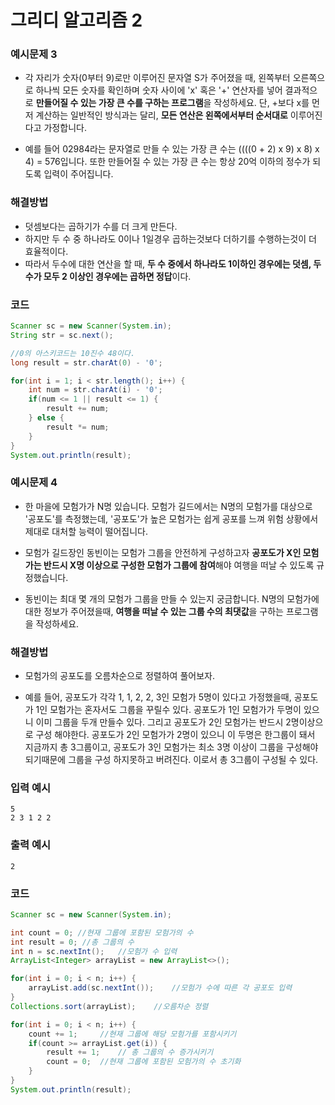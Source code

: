 # 그리디 알고리즘 2

### 예시문제 3
- 각 자리가 숫자(0부터 9)로만 이루어진 문자열 S가 주어졌을 때, 왼쪽부터 오른쪽으로 하나씩 모든 숫자를 확인하며 숫자 사이에 'x' 혹은 '+' 연산자를 넣어 결과적으로 **만들어질 수 있는 가장 큰 수를 구하는 프로그램**을 작성하세요. 단, +보다 x를 먼저 계산하는 일반적인 방식과는 달리, **모든 연산은 왼쪽에서부터 순서대로** 이루어진다고 가정합니다.  
  
- 예를 들어 02984라는 문자열로 만들 수 있는 가장 큰 수는 ((((0 + 2) x 9) x 8) x 4) = 576입니다. 또한 만들어질 수 있는 가장 큰 수는 항상 20억 이하의 정수가 되도록 입력이 주어집니다.

### 해결방법
- 덧셈보다는 곱하기가 수를 더 크게 만든다.
- 하지만 두 수 중 하나라도 0이나 1일경우 곱하는것보다 더하기를 수행하는것이 더 효율적이다.
- 따라서 두수에 대한 연산을 할 때, **두 수 중에서 하나라도 1이하인 경우에는 덧셈, 두수가 모두 2 이상인 경우에는 곱하면 정답**이다.

### 코드
```java
Scanner sc = new Scanner(System.in);
String str = sc.next();

//0의 아스키코드는 10진수 48이다.
long result = str.charAt(0) - '0';

for(int i = 1; i < str.length(); i++) {
    int num = str.charAt(i) - '0';
    if(num <= 1 || result <= 1) {
        result += num;
    } else {
        result *= num;
    }
}
System.out.println(result);
```


### 예시문제 4
- 한 마을에 모험가가 N명 있습니다. 모험가 길드에서는 N명의 모험가를 대상으로 '공포도'를 측정했는데, '공포도'가 높은 모험가는 쉽게 공포를 느껴 위험 상황에서 제대로 대처할 능력이 떨어집니다.  
  
- 모험가 길드장인 동빈이는 모험가 그룹을 안전하게 구성하고자 **공포도가 X인 모험가는 반드시 X명 이상으로 구성한 모험가 그룹에 참여**해야 여행을 떠날 수 있도록 규정했습니다.  
  
- 동빈이는 최대 몇 개의 모험가 그룹을 만들 수 있는지 궁금합니다. N명의 모험가에 대한 정보가 주어졌을때, **여행을 떠날 수 있는 그룹 수의 최댓값**을 구하는 프로그램을 작성하세요.

### 해결방법
- 모험가의 공포도를 오름차순으로 정렬하여 풀어보자.  

- 예를 들어, 공포도가 각각 1, 1, 2, 2, 3인 모험가 5명이 있다고 가정했을때, 공포도가 1인 모험가는 혼자서도 그룹을 꾸릴수 있다. 공포도가 1인 모험가가 두명이 있으니 이미 그룹을 두개 만들수 있다. 그리고 공포도가 2인 모험가는 반드시 2명이상으로 구성 해야한다. 공포도가 2인 모험가가 2명이 있으니 이 두명은 한그룹이 돼서 지금까지 총 3그룹이고, 공포도가 3인 모험가는 최소 3명 이상이 그룹을 구성해야 되기때문에 그룹을 구성 하지못하고 버려진다. 이로서 총 3그룹이 구성될 수 있다.

### 입력 예시
```
5
2 3 1 2 2
```
### 출력 예시
```
2
```

### 코드
```java
Scanner sc = new Scanner(System.in);

int count = 0; //현재 그룹에 포함된 모험가의 수
int result = 0; //총 그룹의 수
int n = sc.nextInt();   //모험가 수 입력
ArrayList<Integer> arrayList = new ArrayList<>();

for(int i = 0; i < n; i++) {
    arrayList.add(sc.nextInt());    //모험가 수에 따른 각 공포도 입력
}
Collections.sort(arrayList);    //오름차순 정렬

for(int i = 0; i < n; i++) {
    count += 1;     //현재 그룹에 해당 모험가를 포함시키기
    if(count >= arrayList.get(i)) {
        result += 1;    // 총 그룹의 수 증가시키기
        count = 0;  //현재 그룹에 포함된 모험가의 수 초기화
    }
}
System.out.println(result);
```